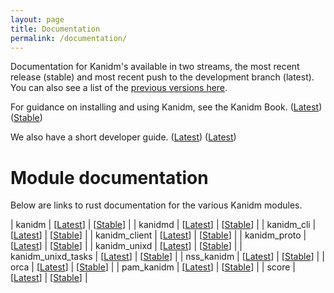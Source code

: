 ```yaml
---
layout: page
title: Documentation
permalink: /documentation/
---
```


Documentation for Kanidm's available in two streams, the most recent release (stable) and most recent push to the development branch (latest). You can also see a list of the [previous versions here](https://kanidm.github.io/kanidm/).


For guidance on installing and using Kanidm, see the Kanidm Book. ([Latest](https://kanidm.github.io/kanidm/master/)) ([Stable](https://kanidm.github.io/kanidm/stable/)) 

We also have a short developer guide. ([Latest](https://kanidm.github.io/kanidm/master/DEVELOPER_README.html)) ([Latest](https://kanidm.github.io/kanidm/stable/DEVELOPER_README.html))

# Module documentation

Below are links to rust documentation for the various Kanidm modules.

| kanidm             | \[[Latest](https://kanidm.github.io/kanidm/master/rustdoc/kanidm/)\]       | \[[Stable](https://kanidm.github.io/kanidm/stable/rustdoc/kanidm/)\] |
| kanidmd            | \[[Latest](https://kanidm.github.io/kanidm/master/rustdoc/kanidmd/)\]      | \[[Stable](https://kanidm.github.io/kanidm/stable/rustdoc/kanidmd/)\] |
| kanidm_cli         | \[[Latest](https://kanidm.github.io/kanidm/master/rustdoc/kanidm_cli/)\]       | \[[Stable](https://kanidm.github.io/kanidm/stable/rustdoc/kanidm_cli/)\] |
| kanidm_client      | \[[Latest](https://kanidm.github.io/kanidm/master/rustdoc/kanidm_client/)\]       | \[[Stable](https://kanidm.github.io/kanidm/stable/rustdoc/kanidm_cli/)\] |
| kanidm_proto       | \[[Latest](https://kanidm.github.io/kanidm/master/rustdoc/kanidm_proto/)\] | \[[Stable](https://kanidm.github.io/kanidm/stable/rustdoc/kanidm_proto/)\] |
| kanidm_unixd       | \[[Latest](https://kanidm.github.io/kanidm/master/rustdoc/kanidm_unixd/)\] | \[[Stable](https://kanidm.github.io/kanidm/stable/rustdoc/kanidm_unixd/)\] |
| kanidm_unixd_tasks | \[[Latest](https://kanidm.github.io/kanidm/master/rustdoc/kanidm_unixd_tasks/)\] | \[[Stable](https://kanidm.github.io/kanidm/stable/rustdoc/kanidm_unixd_tasks/)\] |
| nss_kanidm         | \[[Latest](https://kanidm.github.io/kanidm/master/rustdoc/nss_kanidm/)\] | \[[Stable](https://kanidm.github.io/kanidm/stable/rustdoc/nss_kanidm/)\] |
| orca               | \[[Latest](https://kanidm.github.io/kanidm/master/rustdoc/orca/)\] | \[[Stable](https://kanidm.github.io/kanidm/stable/rustdoc/orca/)\] |
| pam_kanidm         | \[[Latest](https://kanidm.github.io/kanidm/master/rustdoc/pam_kanidm/)\] | \[[Stable](https://kanidm.github.io/kanidm/stable/rustdoc/pam_kanidm/)\] |
| score              | \[[Latest](https://kanidm.github.io/kanidm/master/rustdoc/score/)\] | \[[Stable](https://kanidm.github.io/kanidm/stable/rustdoc/score/)\] |

